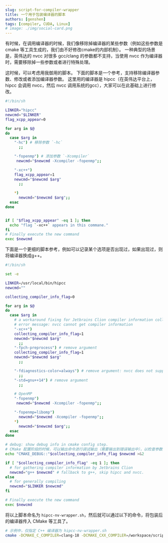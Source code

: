 ```yaml
---
slug: script-for-compiler-wrapper
title: 一个用于包装编译器的脚本
authors: [genshen]
tags: [compiler, CUDA, Linux]
# image: ./img/social-card.png
---
```


有时候，在调用编译器的时候，我们像移除掉编译器的某些参数（例如这些参数是 cmake 等工具生成的，我们由不好修改cmake的内部机制）。
一种典型的场景是，英伟达的 nvcc 对很多 gcc/clang 的参数都不支持，当使用 nvcc 作为编译器时，需要移除掉一些参数或者进行特殊处理。

这时候，可以考虑用我御用的脚本。
下面的脚本是一个参考，支持移除编译器参数、修改或者添加编译器参数。
这里用的编译器是 hipcc（在英伟达平台上，hipcc 会调用 nvcc，然后 nvcc 调用系统的gcc），大家可以在此基础上进行修改。

<!--truncate-->

```bash
#!/bin/sh

LINKER="hipcc"
newcmd="$LINKER"
flag_xcpp_appear=0

for arg in $@
do
  case $arg in
    "-hc") # 移除参数 `-hc`
      ;;

    "-fopenmp") # 添加参数 `-Xcompiler`  
     newcmd="$newcmd -Xcompiler -fopenmp";;

    "-xc++")
    flag_xcpp_appear=1
    newcmd="$newcmd $arg"
      ;;

    *)  
      newcmd="$newcmd $arg";;
  esac
done


if [ "$flag_xcpp_appear" -eq 1 ]; then
  echo "flag `-xc++` appears in this commane."
fi
# Finally execute the new command
exec $newcmd
```

下面是一个更细的脚本参考，例如可以记录某个选项是否出现过，如果出现过，则将编译器换成g++。  
```bash
#!/bin/sh

set -e

LINKER=/usr/local/bin/hipcc
newcmd=""

collecting_compiler_info_flag=0

for arg in $@
do
  case $arg in
    # a workaround fixing for Jetbrains Clion compiler information collecting:
    # error message: nvcc cannot get compiler information
    "-xc++")
    collecting_compiler_info_flag=1
    newcmd="$newcmd $arg"
      ;;
    "-fpch-preprocess") # remove argument
    collecting_compiler_info_flag=1
    newcmd="$newcmd $arg"
      ;;

    "-fdiagnostics-color=always") # remove argument: nvcc does not support this argument
      ;;
    "-std=gnu++14") # remove argument
      ;;

    # OpenMP
    "-fopenmp")
     newcmd="$newcmd -Xcompiler -fopenmp";;

    "-fopenmp=libomp")
      newcmd="$newcmd -Xcompiler -fopenmp";;
    *)
      newcmd="$newcmd $arg";;
  esac
done

# debug: show debug info in cmake config step.
# CMake 配置阶段的时候，可以输出命令进行调试输出（需要输出到错误输出中），以检查参数是否进行了正确处理。
echo "CMAKE_DEBUG::"$collecting_compiler_info_flag $newcmd >&2

if [ "$collecting_compiler_info_flag" -eq 1 ]; then
  # for gathering compiler information by Jetbrains Clion
  newcmd="g++ $newcmd" # fallback to g++, skip hipcc and nvcc.
else 
  # for generally compiling
  newcmd="$LINKER $newcmd"
fi

# Finally execute the new command
exec $newcmd
```

将以上脚本命名为 `hipcc-nv-wrapper.sh`，然后就可以通过以下的命令，将包装后的编译器传入 CMake 等工具了。

```bash
# 示例中，仅指定 C++ 编译器为 hipcc-nv-wrapper.sh
cmake -DCMAKE_C_COMPILER=clang-18 -DCMAKE_CXX_COMPILER=/workspace/scripts/hipcc-nv-wrapper.sh -S ./ -B ./cmake-build-debug
```

